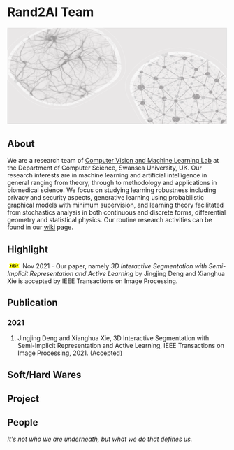 # Rand2AI Team
![](./BG.png)

## About
We are a research team of [Computer Vision and Machine Learning Lab](http://csvision.swansea.ac.uk/) at the Department of Computer Science, Swansea University, UK. Our research interests are in machine learning and artificial intelligence in general ranging from theory, through to methodology and applications in biomedical science. We focus on studying learning robustness including privacy and security aspects, generative learning using probabilistic graphical models with minimum supervision, and learning theory facilitated from stochastics analysis in both continuous and discrete forms, differential geometry and statistical physics. Our routine research activities can be found in our [wiki](../../wiki) page.

## Highlight
![](./newz.gif) Nov 2021 - Our paper, namely *3D Interactive Segmentation with Semi-Implicit Representation and Active Learning* by Jingjing Deng and Xianghua Xie is accepted by IEEE Transactions on Image Processing.

## Publication
### 2021
1. Jingjing Deng and Xianghua Xie, 3D Interactive Segmentation with Semi-Implicit Representation and Active Learning, IEEE Transactions on Image Processing, 2021. (Accepted)


## Soft/Hard Wares

## Project

## People
*It's not who we are underneath, but what we do that defines us.*
